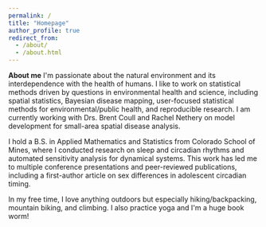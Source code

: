 ```yaml
---
permalink: /
title: "Homepage"
author_profile: true
redirect_from: 
  - /about/
  - /about.html
---
```


**About me**
I'm passionate about the natural environment and its interdependence with the health of humans. I like to work on statistical methods driven by questions in environmental health and science, including spatial statistics, Bayesian disease mapping, user-focused statistical methods for environmental/public health, and reproducible research. I am currently working with Drs. Brent Coull and Rachel Nethery on model development for small-area spatial disease analysis. 

I hold a B.S. in Applied Mathematics and Statistics from Colorado School of Mines, where I conducted research on sleep and circadian rhythms and automated sensitivity analysis for dynamical systems. This work has led me to multiple conference presentations and peer-reviewed publications, including a first-author article on sex differences in adolescent circadian timing. 

In my free time, I love anything outdoors but especially hiking/backpacking, mountain biking, and climbing. I also practice yoga and I'm a huge book worm! 